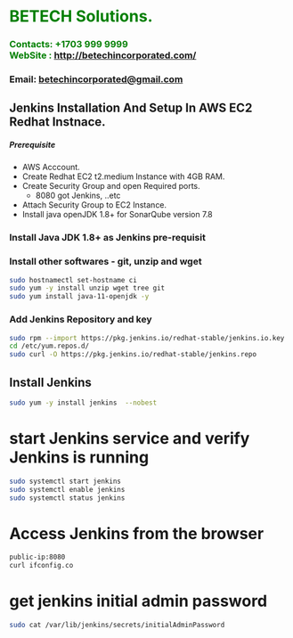 #  **<span style="color:green">BETECH Solutions.</span>**
### **<span style="color:green">Contacts: +1703 999 9999<br> WebSite : <http://betechincorporated.com/></span>**
### **Email: betechincorporated@gmail.com**



## Jenkins Installation And Setup In AWS EC2 Redhat Instnace.
##### Prerequisite
+ AWS Acccount.
+ Create Redhat EC2 t2.medium Instance with 4GB RAM.
+ Create Security Group and open Required ports.
   + 8080 got Jenkins, ..etc
+ Attach Security Group to EC2 Instance.
+ Install java openJDK 1.8+ for SonarQube version 7.8

### Install Java JDK 1.8+ as Jenkins pre-requisit
### Install other softwares - git, unzip and wget

``` sh
sudo hostnamectl set-hostname ci
sudo yum -y install unzip wget tree git
sudo yum install java-11-openjdk -y
```
###  Add Jenkins Repository and key
```sh
sudo rpm --import https://pkg.jenkins.io/redhat-stable/jenkins.io.key
cd /etc/yum.repos.d/
sudo curl -O https://pkg.jenkins.io/redhat-stable/jenkins.repo
```

## Install Jenkins
```sh
sudo yum -y install jenkins  --nobest
```
# start Jenkins  service and verify Jenkins is running
```sh
sudo systemctl start jenkins
sudo systemctl enable jenkins
sudo systemctl status jenkins
```
# Access Jenkins from the browser
```sh
public-ip:8080
curl ifconfig.co 
```
# get jenkins initial admin password
```sh
sudo cat /var/lib/jenkins/secrets/initialAdminPassword
```

